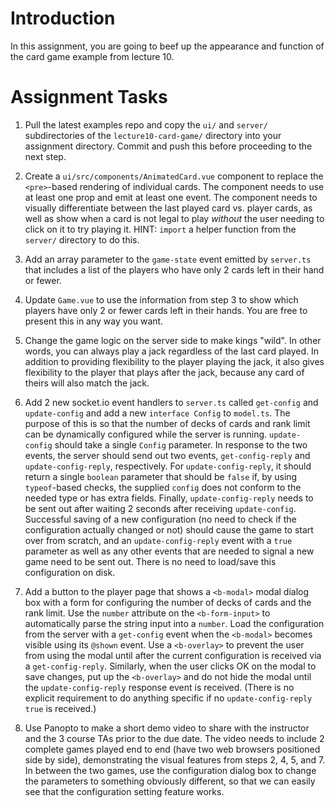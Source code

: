 # Introduction

In this assignment, you are going to beef up the appearance and function of the card game example from lecture 10.

# Assignment Tasks

1. Pull the latest examples repo and copy the `ui/` and `server/` subdirectories of the `lecture10-card-game/` directory into your assignment directory. Commit and push this before proceeding to the next step.

2. Create a `ui/src/components/AnimatedCard.vue` component to replace the `<pre>`-based rendering of individual cards. The component needs to use at least one prop and emit at least one event. The component needs to visually differentiate between the last played card vs. player cards, as well as show when a card is not legal to play *without* the user needing to click on it to try playing it. HINT: `import` a helper function from the `server/` directory to do this. 

3. Add an array parameter to the `game-state` event emitted by `server.ts` that includes a list of the players who have only 2 cards left in their hand or fewer.

4. Update `Game.vue` to use the information from step 3 to show which players have only 2 or fewer cards left in their hands. You are free to present this in any way you want.

5. Change the game logic on the server side to make kings "wild". In other words, you can always play a jack regardless of the last card played. In addition to providing flexibility to the player playing the jack, it also gives flexibility to the player that plays after the jack, because any card of theirs will also match the jack. 

6. Add 2 new socket.io event handlers to `server.ts` called `get-config` and `update-config` and add a new `interface Config` to `model.ts`. The purpose of this is so that the number of decks of cards and rank limit can be dynamically configured while the server is running. `update-config` should take a single `Config` parameter. In response to the two events, the server should send out two events, `get-config-reply` and `update-config-reply`, respectively. For `update-config-reply`, it should return a single `boolean` parameter that should be `false` if, by using `typeof`-based checks, the supplied `config` does not conform to the needed type or has extra fields. Finally, `update-config-reply` needs to be sent out after waiting 2 seconds after receiving `update-config`. Successful saving of a new configuration (no need to check if the configuration actually changed or not) should cause the game to start over from scratch, and an `update-config-reply` event with a `true` parameter as well as any other events that are needed to signal a new game need to be sent out. There is no need to load/save this configuration on disk. 

7. Add a button to the player page that shows a `<b-modal>` modal dialog box with a form for configuring the number of decks of cards and the rank limit. Use the `number` attribute on the `<b-form-input>` to automatically parse the string input into a `number`. Load the configuration from the server with a `get-config` event when the `<b-modal>` becomes visible using its `@shown` event. Use a `<b-overlay>` to prevent the user from using the modal until after the current configuration is received via a `get-config-reply`. Similarly, when the user clicks OK on the modal to save changes, put up the `<b-overlay>` and do not hide the modal until the `update-config-reply` response event is received. (There is no explicit requirement to do anything specific if no `update-config-reply` `true` is received.)

8. Use Panopto to make a short demo video to share with the instructor and the 3 course TAs prior to the due date. The video needs to include 2 complete games played end to end (have two web browsers positioned side by side), demonstrating the visual features from steps 2, 4, 5, and 7. In between the two games, use the configuration dialog box to change the parameters to something obviously different, so that we can easily see that the configuration setting feature works.